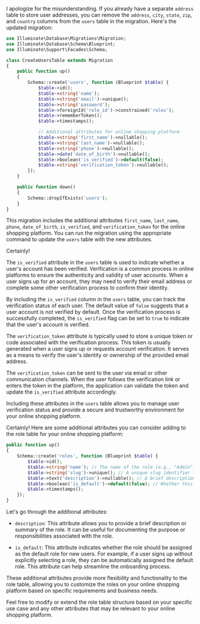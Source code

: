 I apologize for the misunderstanding. If you already have a separate `address` table to store user addresses, you can remove the `address`, `city`, `state`, `zip`, and `country` columns from the `users` table in the migration. Here's the updated migration:

```php
use Illuminate\Database\Migrations\Migration;
use Illuminate\Database\Schema\Blueprint;
use Illuminate\Support\Facades\Schema;

class CreateUsersTable extends Migration
{
    public function up()
    {
        Schema::create('users', function (Blueprint $table) {
            $table->id();
            $table->string('name');
            $table->string('email')->unique();
            $table->string('password');
            $table->foreignId('role_id')->constrained('roles');
            $table->rememberToken();
            $table->timestamps();

            // Additional attributes for online shopping platform
            $table->string('first_name')->nullable();
            $table->string('last_name')->nullable();
            $table->string('phone')->nullable();
            $table->date('date_of_birth')->nullable();
            $table->boolean('is_verified')->default(false);
            $table->string('verification_token')->nullable();
        });
    }

    public function down()
    {
        Schema::dropIfExists('users');
    }
}
```

This migration includes the additional attributes `first_name`, `last_name`, `phone`, `date_of_birth`, `is_verified`, and `verification_token` for the online shopping platform. You can run the migration using the appropriate command to update the `users` table with the new attributes.

Certainly!

The `is_verified` attribute in the `users` table is used to indicate whether a user's account has been verified. Verification is a common process in online platforms to ensure the authenticity and validity of user accounts. When a user signs up for an account, they may need to verify their email address or complete some other verification process to confirm their identity.

By including the `is_verified` column in the `users` table, you can track the verification status of each user. The default value of `false` suggests that a user account is not verified by default. Once the verification process is successfully completed, the `is_verified` flag can be set to `true` to indicate that the user's account is verified.

The `verification_token` attribute is typically used to store a unique token or code associated with the verification process. This token is usually generated when a user signs up or requests account verification. It serves as a means to verify the user's identity or ownership of the provided email address.

The `verification_token` can be sent to the user via email or other communication channels. When the user follows the verification link or enters the token in the platform, the application can validate the token and update the `is_verified` attribute accordingly.

Including these attributes in the `users` table allows you to manage user verification status and provide a secure and trustworthy environment for your online shopping platform.

Certainly! Here are some additional attributes you can consider adding to the role table for your online shopping platform:

```php
public function up()
{
    Schema::create('roles', function (Blueprint $table) {
        $table->id();
        $table->string('name'); // The name of the role (e.g., "Admin", "Customer", "Vendor")
        $table->string('slug')->unique(); // A unique slug identifier for the role (e.g., "admin", "customer", "vendor")
        $table->text('description')->nullable(); // A brief description of the role
        $table->boolean('is_default')->default(false); // Whether this role is the default role assigned to new users
        $table->timestamps();
    });
}
```

Let's go through the additional attributes:

- `description`: This attribute allows you to provide a brief description or summary of the role. It can be useful for documenting the purpose or responsibilities associated with the role.

- `is_default`: This attribute indicates whether the role should be assigned as the default role for new users. For example, if a user signs up without explicitly selecting a role, they can be automatically assigned the default role. This attribute can help streamline the onboarding process.

These additional attributes provide more flexibility and functionality to the role table, allowing you to customize the roles on your online shopping platform based on specific requirements and business needs.

Feel free to modify or extend the role table structure based on your specific use case and any other attributes that may be relevant to your online shopping platform.
